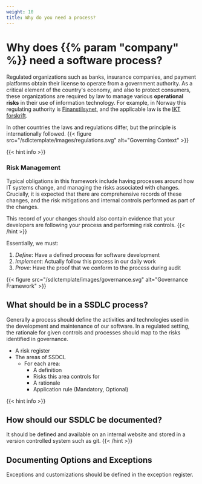 ```yaml
---
weight: 10
title: Why do you need a process?
---
```

# Why does {{% param "company"  %}} need a software process?

Regulated organizations such as banks, insurance companies, and payment
platforms obtain their license to operate from a government authority.   As a
critical element of the country's economy, and also to protect consumers, these
organizations are required by law to manage various **operational risks** in their
use of information technology.  For example, in Norway this regulating authority
is [Finanstilsynet](https://www.finanstilsynet.no/),
and the applicable law is the
[IKT forskrift](https://lovdata.no/dokument/SF/forskrift/2003-05-21-630).

In other countries the laws and regulations differ, but the principle is
internationally followed.
{{< figure src="/sdlctemplate/images/regulations.svg" alt="Governing Context" >}}

{{< hint info >}}
### Risk Management
Typical obligations in this framework include having processes around how IT
systems change, and managing the risks associated with changes.  Crucially, it
is expected that there are comprehensive records of these changes, and the risk
mitigations and internal controls performed as part of the changes.

This record of your changes should also contain evidence that your developers
are following your process and performing risk controls.
{{< /hint >}}

Essentially, we must:

1. *Define*: Have a defined process for software development
2. *Implement*: Actually follow this process in our daily work
3. *Prove*: Have the proof that we conform to the process during audit

{{< figure src="/sdlctemplate/images/governance.svg" alt="Governance Framework" >}}

## What should be in a SSDLC process?

Generally a process should define the activities and technologies used in the
development and maintenance of our software. In a regulated setting, the
rationale for given controls and processes should map to the risks identified
in governance.

- A risk register
- The areas of SSDCL
    - For each area:
      - A definition
      - Risks this area controls for
      - A rationale
      - Application rule (Mandatory, Optional)

{{< hint info >}}
## How should our SSDLC be documented?
It should be defined and available on an internal website and stored in a version controlled system such as git.
{{< /hint >}}

## Documenting Options and Exceptions

Exceptions and customizations should be defined in the exception register.



